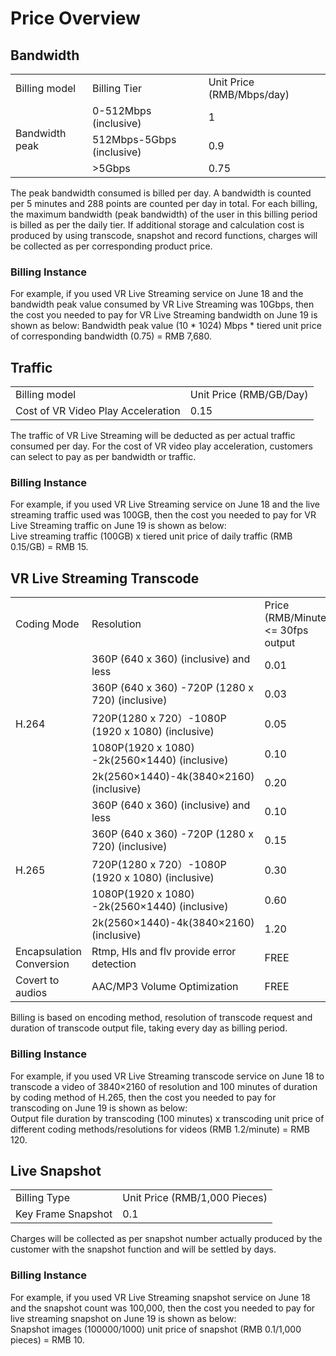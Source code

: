 # Price Overview

## Bandwidth
<table>
<tr>
    <td>Billing model<br/>
    <td>Billing Tier</td>
    <td>Unit Price (RMB/Mbps/day)</td>
</tr>
<tr>
    <td rowspan="3"> Bandwidth peak<br/>
    <td>0-512Mbps (inclusive)</td>
    <td>1</td>
</tr>
<tr>
    <td>512Mbps-5Gbps (inclusive)</td>
    <td>0.9</td>
</tr>
  <tr>
    <td>>5Gbps</td>
    <td>0.75</td>
</tr>
</table>
The peak bandwidth consumed is billed per day. A bandwidth is counted per 5 minutes and 288 points are counted per day in total. For each billing, the maximum bandwidth (peak bandwidth) of the user in this billing period is billed as per the daily tier. If additional storage and calculation cost is produced by using transcode, snapshot and record functions, charges will be collected as per corresponding product price. 

### Billing Instance
For example, if you used VR Live Streaming service on June 18 and the bandwidth peak value consumed by VR Live Streaming was 10Gbps, then the cost you needed to pay for VR Live Streaming bandwidth on June 19 is shown as below:
Bandwidth peak value (10 * 1024) Mbps * tiered unit price of corresponding bandwidth (0.75) = RMB 7,680.

## Traffic  
<table>
<tr>
    <td>Billing model<br/>
    <td>Unit Price (RMB/GB/Day)</td>
</tr>
<tr>
    <td> Cost of VR Video Play Acceleration<br/>
    <td>0.15</td>
</tr>
</table>
The traffic of VR Live Streaming will be deducted as per actual traffic consumed per day. For the cost of VR video play acceleration, customers can select to pay as per bandwidth or traffic.  

### Billing Instance
For example, if you used VR Live Streaming service on June 18 and the live streaming traffic used was 100GB, then the cost you needed to pay for VR Live Streaming traffic on June 19 is shown as below:  
Live streaming traffic (100GB) x tiered unit price of daily traffic (RMB 0.15/GB) = RMB 15.

## VR Live Streaming Transcode 
<table>
<tr>
    <td>Coding Mode<br/>
    <td>Resolution</td>
    <td>Price (RMB/Minute)<br><= 30fps output</td>
</tr>
<tr>
    <td rowspan="5">H.264<br/>
    <td>360P (640 x 360) (inclusive) and less </td>
    <td>0.01 </td>
</tr>
<tr>
    <td>360P (640 x 360) -720P (1280 x 720) (inclusive) </td>
    <td>0.03 </td>
</tr>
<tr>
    <td>720P(1280 x 720）-1080P (1920 x 1080) (inclusive) </td>
    <td>0.05 </td>
</tr>
<tr>
    <td>1080P(1920 x 1080) -2k(2560×1440) (inclusive) </td>
    <td>0.10 </td>
</tr>
<tr>
    <td>2k(2560×1440)-4k(3840×2160) (inclusive) </td>
    <td>0.20 </td>
</tr>        
<tr>
    <td rowspan="5">H.265<br/>
    <td>360P (640 x 360) (inclusive) and less </td>
    <td>0.10 </td>
</tr>
<tr>
    <td>360P (640 x 360) -720P (1280 x 720) (inclusive) </td>
    <td>0.15</td>
</tr>
<tr>
    <td>720P(1280 x 720）-1080P (1920 x 1080) (inclusive) </td>
    <td>0.30</td>
</tr> 
<tr>
    <td>1080P(1920 x 1080) -2k(2560×1440) (inclusive) </td>
    <td>0.60 </td>
</tr>
<tr>
    <td>2k(2560×1440)-4k(3840×2160) (inclusive) </td>
    <td>1.20 </td>
</tr>     
<tr>
    <td>Encapsulation Conversion</td>
    <td>Rtmp, Hls and flv provide error detection </td>
    <td>FREE </td>
</tr>    
<tr>
    <td>Covert to audios</td>
    <td>AAC/MP3 Volume Optimization </td>
    <td>FREE </td>
</tr>      
</table>  
Billing is based on encoding method, resolution of transcode request and duration of transcode output file, taking every day as billing period.  

### Billing Instance
For example, if you used VR Live Streaming transcode service on June 18 to transcode a video of 3840×2160 of resolution and 100 minutes of duration by coding method of H.265, then the cost you needed to pay for transcoding on June 19 is shown as below:  
Output file duration by transcoding (100 minutes) x transcoding unit price of different coding methods/resolutions for videos (RMB 1.2/minute) = RMB 120.

## Live Snapshot
<table>
<tr>
    <td>Billing Type<br/>
    <td>Unit Price (RMB/1,000 Pieces)</td>
</tr>
<tr>
    <td>Key Frame Snapshot<br/>
    <td>0.1</td>
</tr>
</table>  
Charges will be collected as per snapshot number actually produced by the customer with the snapshot function and will be settled by days.   

### Billing Instance
For example, if you used VR Live Streaming snapshot service on June 18 and the snapshot count was 100,000, then the cost you needed to pay for live streaming snapshot on June 19 is shown as below:  
Snapshot images (100000/1000) unit price of snapshot (RMB 0.1/1,000 pieces) = RMB 10.
